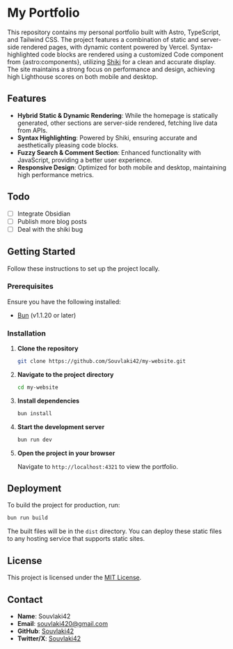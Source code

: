 # My Portfolio

This repository contains my personal portfolio built with Astro, TypeScript, and Tailwind CSS. The project features a combination of static and server-side rendered pages, with dynamic content powered by Vercel. Syntax-highlighted code blocks are rendered using a customized Code component from {astro:components}, utilizing [Shiki](https://shiki.matsu.io/) for a clean and accurate display. The site maintains a strong focus on performance and design, achieving high Lighthouse scores on both mobile and desktop.

## Features

- **Hybrid Static & Dynamic Rendering**: While the homepage is statically generated, other sections are server-side rendered, fetching live data from APIs.
- **Syntax Highlighting**: Powered by Shiki, ensuring accurate and aesthetically pleasing code blocks.
- **Fuzzy Search & Comment Section**: Enhanced functionality with JavaScript, providing a better user experience.
- **Responsive Design**: Optimized for both mobile and desktop, maintaining high performance metrics.

## Todo

- [ ] Integrate Obsidian
- [ ] Publish more blog posts
- [ ] Deal with the shiki bug

## Getting Started

Follow these instructions to set up the project locally.

### Prerequisites

Ensure you have the following installed:

- [Bun](https://bun.sh) (v1.1.20 or later)

### Installation

1. **Clone the repository**

   ```bash
   git clone https://github.com/Souvlaki42/my-website.git
   ```

2. **Navigate to the project directory**

   ```bash
   cd my-website
   ```

3. **Install dependencies**

   ```bash
   bun install
   ```

4. **Start the development server**

   ```bash
   bun run dev
   ```

5. **Open the project in your browser**

   Navigate to `http://localhost:4321` to view the portfolio.

## Deployment

To build the project for production, run:

```bash
bun run build
```

The built files will be in the `dist` directory. You can deploy these static files to any hosting service that supports static sites.

## License

This project is licensed under the [MIT License](LICENSE).

## Contact

- **Name**: Souvlaki42
- **Email**: [souvlaki420@gmail.com](mailto:souvlaki420@gmail.com)
- **GitHub**: [Souvlaki42](https://github.com/souvlaki42)
- **Twitter/X**: [Souvlaki42](https://x.com/souvlaki42)
